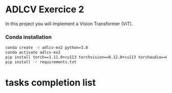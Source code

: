 # ADLCV Exercice 2
In this project you will implement a Vision Transformer (ViT). 

### Conda installation
```bash
conda create -n adlcv-ex2 python=3.8
conda activate adlcv-ex2
pip install torch==1.11.0+cu113 torchvision==0.12.0+cu113 torchaudio==0.11.0 --extra-index-url https://download.pytorch.org/whl/cu113
pip install -r requirements.txt
```


# tasks completion list